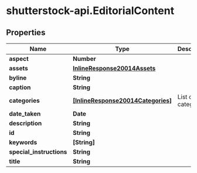 # shutterstock-api.EditorialContent

## Properties
Name | Type | Description | Notes
------------ | ------------- | ------------- | -------------
**aspect** | **Number** |  | [optional] 
**assets** | [**InlineResponse20014Assets**](InlineResponse20014Assets.md) |  | [optional] 
**byline** | **String** |  | [optional] 
**caption** | **String** |  | [optional] 
**categories** | [**[InlineResponse20014Categories]**](InlineResponse20014Categories.md) | List of categories | [optional] 
**date_taken** | **Date** |  | [optional] 
**description** | **String** |  | [optional] 
**id** | **String** |  | 
**keywords** | **[String]** |  | [optional] 
**special_instructions** | **String** |  | [optional] 
**title** | **String** |  | [optional] 


